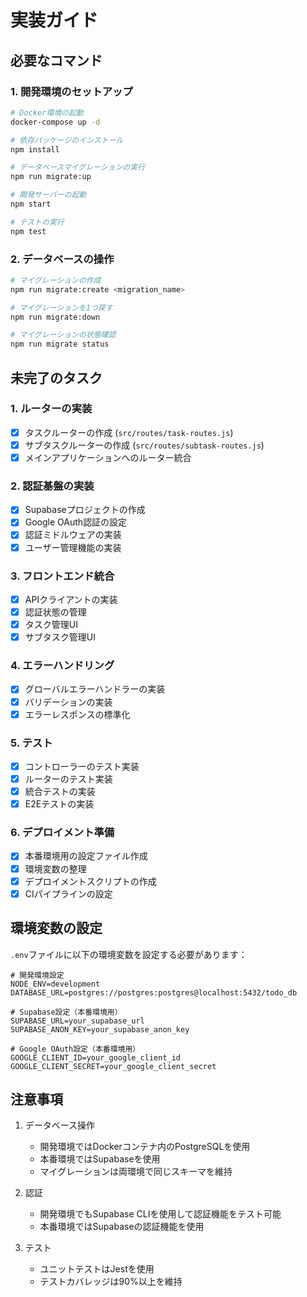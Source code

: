 # 実装ガイド

## 必要なコマンド

### 1. 開発環境のセットアップ
```bash
# Docker環境の起動
docker-compose up -d

# 依存パッケージのインストール
npm install

# データベースマイグレーションの実行
npm run migrate:up

# 開発サーバーの起動
npm start

# テストの実行
npm test
```

### 2. データベースの操作
```bash
# マイグレーションの作成
npm run migrate:create <migration_name>

# マイグレーションを1つ戻す
npm run migrate:down

# マイグレーションの状態確認
npm run migrate status
```

## 未完了のタスク

### 1. ルーターの実装
- [x] タスクルーターの作成 (`src/routes/task-routes.js`)
- [x] サブタスクルーターの作成 (`src/routes/subtask-routes.js`)
- [x] メインアプリケーションへのルーター統合

### 2. 認証基盤の実装
- [x] Supabaseプロジェクトの作成
- [x] Google OAuth認証の設定
- [x] 認証ミドルウェアの実装
- [x] ユーザー管理機能の実装

### 3. フロントエンド統合
- [x] APIクライアントの実装
- [x] 認証状態の管理
- [x] タスク管理UI
- [x] サブタスク管理UI

### 4. エラーハンドリング
- [x] グローバルエラーハンドラーの実装
- [x] バリデーションの実装
- [x] エラーレスポンスの標準化

### 5. テスト
- [x] コントローラーのテスト実装
- [x] ルーターのテスト実装
- [x] 統合テストの実装
- [x] E2Eテストの実装

### 6. デプロイメント準備
- [x] 本番環境用の設定ファイル作成
- [x] 環境変数の整理
- [x] デプロイメントスクリプトの作成
- [x] CIパイプラインの設定

## 環境変数の設定

`.env`ファイルに以下の環境変数を設定する必要があります：

```env
# 開発環境設定
NODE_ENV=development
DATABASE_URL=postgres://postgres:postgres@localhost:5432/todo_db

# Supabase設定（本番環境用）
SUPABASE_URL=your_supabase_url
SUPABASE_ANON_KEY=your_supabase_anon_key

# Google OAuth設定（本番環境用）
GOOGLE_CLIENT_ID=your_google_client_id
GOOGLE_CLIENT_SECRET=your_google_client_secret
```

## 注意事項

1. データベース操作
   - 開発環境ではDockerコンテナ内のPostgreSQLを使用
   - 本番環境ではSupabaseを使用
   - マイグレーションは両環境で同じスキーマを維持

2. 認証
   - 開発環境でもSupabase CLIを使用して認証機能をテスト可能
   - 本番環境ではSupabaseの認証機能を使用

3. テスト
   - ユニットテストはJestを使用
   - テストカバレッジは90%以上を維持 